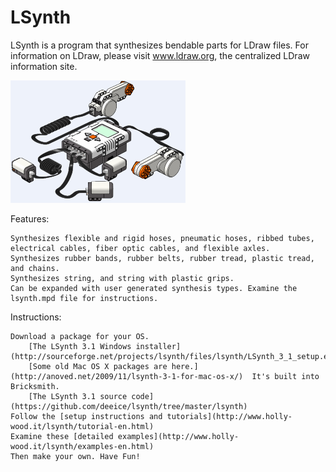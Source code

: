 # LSynth
LSynth is a program that synthesizes bendable parts for LDraw files. For information on LDraw, please visit www.ldraw.org, the centralized LDraw information site.

![lsynth example](doc/LSynthExample.png?raw=true)

Features:

    Synthesizes flexible and rigid hoses, pneumatic hoses, ribbed tubes, electrical cables, fiber optic cables, and flexible axles.
    Synthesizes rubber bands, rubber belts, rubber tread, plastic tread, and chains.
    Synthesizes string, and string with plastic grips.
    Can be expanded with user generated synthesis types. Examine the lsynth.mpd file for instructions.

Instructions:

    Download a package for your OS.
        [The LSynth 3.1 Windows installer](http://sourceforge.net/projects/lsynth/files/lsynth/LSynth_3_1_setup.exe/download)
        [Some old Mac OS X packages are here.](http://anoved.net/2009/11/lsynth-3-1-for-mac-os-x/)  It's built into Bricksmith.
        [The LSynth 3.1 source code](https://github.com/deeice/lsynth/tree/master/lsynth)
    Follow the [setup instructions and tutorials](http://www.holly-wood.it/lsynth/tutorial-en.html)
    Examine these [detailed examples](http://www.holly-wood.it/lsynth/examples-en.html)
    Then make your own. Have Fun!
